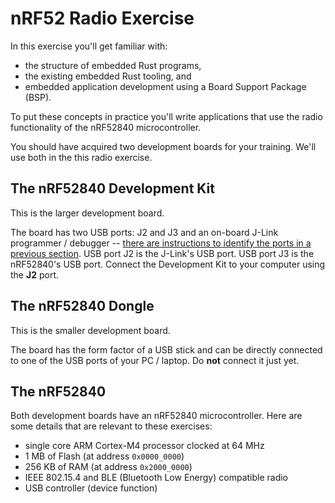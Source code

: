 # nRF52 Radio Exercise

In this exercise you'll get familiar with:

- the structure of embedded Rust programs,
- the existing embedded Rust tooling, and
- embedded application development using a Board Support Package (BSP).

To put these concepts in practice you'll write applications that use the radio functionality of the nRF52840 microcontroller.

You should have acquired two development boards for your training. We'll use both in the this radio exercise.

## The nRF52840 Development Kit

This is the larger development board.

The board has two USB ports: J2 and J3 and an on-board J-Link programmer / debugger -- [there are instructions to identify the ports in a previous section][id-ports]. USB port J2 is the J-Link's USB port. USB port J3 is the nRF52840's USB port. Connect the Development Kit to your computer using the **J2** port.

[id-ports]: ./nrf52-hardware.md#nrf52840-development-kit-dk

## The nRF52840 Dongle

This is the smaller development board.

The board has the form factor of a USB stick and can be directly connected to one of the USB ports of your PC / laptop. Do **not** connect it just yet.

## The nRF52840

Both development boards have an nRF52840 microcontroller. Here are some details that are relevant to these exercises:

- single core ARM Cortex-M4 processor clocked at 64 MHz
- 1 MB of Flash (at address `0x0000_0000`)
- 256 KB of RAM (at address `0x2000_0000`)
- IEEE 802.15.4 and BLE (Bluetooth Low Energy) compatible radio
- USB controller (device function)
